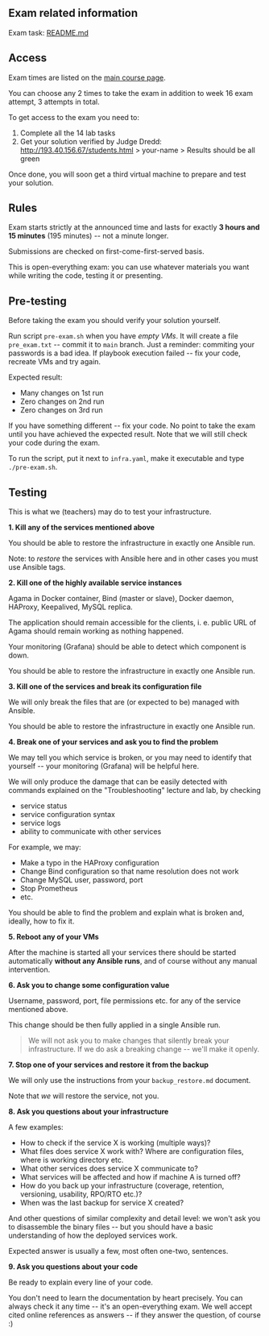 Exam related information
------------------------

Exam task: [README.md](./README.md)


Access
------

Exam times are listed on the [main course page](../README.md).

You can choose any 2 times to take the exam in addition to week 16 exam attempt,
3 attempts in total.

To get access to the exam you need to:

1. Complete all the 14 lab tasks
2. Get your solution verified by Judge Dredd:
    http://193.40.156.67/students.html > your-name > Results should be all green

Once done, you will soon get a third virtual machine to prepare and test your
solution.


Rules
-----

Exam starts strictly at the announced time and lasts for exactly
**3 hours and 15 minutes** (195 minutes) -- not a minute longer.

Submissions are checked on first-come-first-served basis.

This is open-everything exam: you can use whatever materials you want while
writing the code, testing it or presenting.


Pre-testing
-----------

Before taking the exam you should verify your solution yourself.

Run script `pre-exam.sh` when you have *empty VMs*. It will create a file `pre_exam.txt` -- commit it to `main` branch. Just a reminder: commiting your passwords is a bad idea. If playbook execution failed -- fix your code, recreate VMs and try again.

Expected result:

- Many changes on 1st run
- Zero changes on 2nd run
- Zero changes on 3rd run

If you have something different -- fix your code. No point to take the exam until you have achieved the
expected result. Note that we will still check your code during the exam.

To run the script, put it next to `infra.yaml`, make it executable and type `./pre-exam.sh`.


Testing
-------

This is what we (teachers) may do to test your infrastructure.


**1. Kill any of the services mentioned above**

You should be able to restore the infrastructure in exactly one Ansible run.

Note: to _restore_ the services with Ansible here and in other cases you must use Ansible tags.


**2. Kill one of the highly available service instances**

Agama in Docker container, Bind (master or slave), Docker daemon, HAProxy,
Keepalived, MySQL replica.

The application should remain accessible for the clients, i. e. public URL of
Agama should remain working as nothing happened.

Your monitoring (Grafana) should be able to detect which component is down.

You should be able to restore the infrastructure in exactly one Ansible run.


**3. Kill one of the services and break its configuration file**

We will only break the files that are (or expected to be) managed with Ansible.

You should be able to restore the infrastructure in exactly one Ansible run.


**4. Break one of your services and ask you to find the problem**

We may tell you which service is broken, or you may need to identify that
yourself -- your monitoring (Grafana) will be helpful here.

We will only produce the damage that can be easily detected with commands
explained on the "Troubleshooting" lecture and lab, by checking
 - service status
 - service configuration syntax
 - service logs
 - ability to communicate with other services

For example, we may:
 - Make a typo in the HAProxy configuration
 - Change Bind configuration so that name resolution does not work
 - Change MySQL user, password, port
 - Stop Prometheus
 - etc.

You should be able to find the problem and explain what is broken and, ideally,
how to fix it.


**5. Reboot any of your VMs**

After the machine is started all your services there should be started
automatically **without any Ansible runs**, and of course without any manual
intervention.


**6. Ask you to change some configuration value**

Username, password, port, file permissions etc. for any of the service mentioned
above.

This change should be then fully applied in a single Ansible run.

> We will not ask you to make changes that silently break your infrastructure.
> If we do ask a breaking change -- we'll make it openly.


**7. Stop one of your services and restore it from the backup**

We will only use the instructions from your `backup_restore.md` document.

Note that _we_ will restore the service, not you.


**8. Ask you questions about your infrastructure**

A few examples:

 - How to check if the service X is working (multiple ways)?
 - What files does service X work with? Where are configuration files, where is
   working directory etc.
 - What other services does service X communicate to?
 - What services will be affected and how if machine A is turned off?
 - How do you back up your infrastructure (coverage, retention, versioning,
   usability, RPO/RTO etc.)?
 - When was the last backup for service X created?

And other questions of similar complexity and detail level: we won't ask you to
disassemble the binary files -- but you should have a basic understanding of how
the deployed services work.

Expected answer is usually a few, most often one-two, sentences.


**9. Ask you questions about your code**

Be ready to explain every line of your code.

You don't need to learn the documentation by heart precisely. You can always
check it any time -- it's an open-everything exam. We well accept cited online
references as answers -- if they answer the question, of course :)

